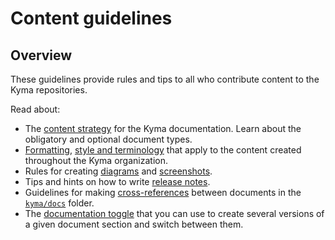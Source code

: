 # Content guidelines

## Overview

These guidelines provide rules and tips to all who contribute content to the Kyma repositories.

Read about:

- The [content strategy](./content-strategy.md) for the Kyma documentation. Learn about the obligatory and optional document types.
- [Formatting](./formatting.md), [style and terminology](./style-and-terminology.md) that apply to the content created throughout the Kyma organization.
- Rules for creating [diagrams](./diagrams.md) and [screenshots](./screenshots.md).
- Tips and hints on how to write [release notes](./release-notes.md).
- Guidelines for making [cross-references](./links-in-docs.md) between documents in the [`kyma/docs`](https://github.com/kyma-project/kyma/tree/master/docs) folder.
- The [documentation toggle](./documentation-toggle.md) that you can use to create several versions of a given document section and switch between them.
